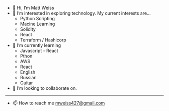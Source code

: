 - 👋 Hi, I’m Matt Weiss 
- 👀 I’m interested in exploring technology. My current interests are... 
  - Python Scripting
  - Macine Learning 
  - Solidity
  - React 
  - Terraform / Hashicorp
- 🌱 I’m currently learning
  - Javascript - React
  - Pthon 
  - AWS
  - React 
  - English 
  - Russian 
   - Guitar
- 💞️ I’m looking to collaborate on.
____________________
- 📫 How to reach me
mweiss427@gmail.com


<!---
mweiss427/mweiss427 is a ✨ special ✨ repository because its `README.md` (this file) appears on your GitHub profile.
You can click the Preview link to take a look at your changes.
--->
